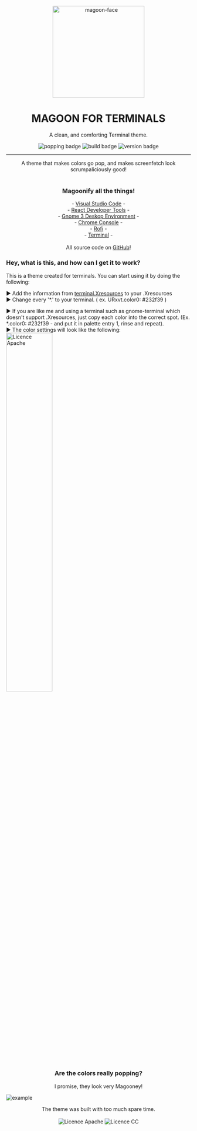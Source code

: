 <p align="center">
  <img alt='magoon-face' src='https://cloud.githubusercontent.com/assets/14088342/25765655/6603ba32-31ee-11e7-8592-60ff4b445127.png' width='250'/>
  <h1 align="center">MAGOON FOR TERMINALS</h1>
  <p align="center">A clean, and comforting Terminal theme.</p>
  <p align="center">
    <img alt='popping badge' src='https://img.shields.io/badge/colors-popping!-green.svg?style=flat-square' />
    <img alt='build badge' src='https://img.shields.io/badge/build-passing-green.svg?style=flat-square' />
    <img alt='version badge' src='https://img.shields.io/badge/version-1.2.0-blue.svg?style=flat-square' />
  </p>
</div>
<hr>

<p align="center">
  A theme that makes colors go pop, and makes screenfetch look scrumpaliciously good! <br><br>
  <h3 align="center">Magoonify all the things!</h3>
  <p align="center">
  - <a href="https://marketplace.visualstudio.com/items?itemName=Northerntwig.magoon">Visual Studio Code</a> - <br>
  - <a href="https://goo.gl/Gds7zy">React Developer Tools</a> - <br>
    - <a href="https://github.com/NorthernTwig/Magoon/tree/master/gtk">Gnome 3 Deskop Environment</a> - <br>
    - <a href="https://chrome.google.com/webstore/detail/magoon-chrome-devtools-th/aaimlcmkljmacmacanfbhfgjkahgaihm">Chrome Console</a> -<br>
    - <a href="https://github.com/NorthernTwig/Magoon/tree/master/rofi">Rofi</a> -<br>
    - <a href="https://chrome.google.com/webstore/detail/magoon-chrome-devtools-th/aaimlcmkljmacmacanfbhfgjkahgaihm">Terminal</a> -<br><br>
    All source code on <a href="https://github.com/NorthernTwig/Magoon">GitHub</a>! 
  </p>
</p>

### Hey, what is this, and how can I get it to work?
This is a theme created for terminals. You can start using it by doing the following:

▶ Add the information from [terminal.Xresources](https://github.com/NorthernTwig/Magoon/blob/master/rofi/rofi.Xresources) to your .Xresources  
▶ Change every '*.' to your terminal. ( ex. URxvt.color0: #232f39 )  

▶ If you are like me and using a terminal such as gnome-terminal which doesn't support .Xresources, just copy each color into the correct spot. (Ex. *.color0: #232f39 - and put it in palette entry 1, rinse and repeat).  
▶ The color settings will look like the following:  
  <img alt='Licence Apache' src='https://user-images.githubusercontent.com/14088342/28725134-d07b9da2-73bc-11e7-89ce-dd76684f8ba6.png' width="50%" />


<p align="center"><br>
  <h3 align="center">Are the colors really popping?</h3>
  <p align="center">I promise, they look very Magooney!</p>
  <img alt='example' src='https://user-images.githubusercontent.com/14088342/28725329-6e4f2ec2-73bd-11e7-885a-8af5c2cf465a.png' />
</p>

<p align="center">
  The theme was built with too much spare time.<br><br>
  <img alt='Licence Apache' src='https://img.shields.io/badge/License-Apache_2.0-blue.svg?style=flat-square' />
  <img alt='Licence CC' src='https://img.shields.io/badge/License-CC_BY--SA_4.0-blue.svg?style=flat-square' />
</p>
